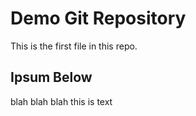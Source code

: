 # Demo Git Repository

This is the first file in this repo.

## Ipsum Below

blah blah blah this is text
